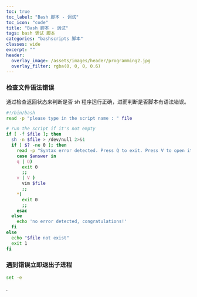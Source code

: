 ```yaml
---
toc: true
toc_label: "Bash 脚本 - 调试"
toc_icon: "code"
title: "Bash 脚本 - 调试"
tags: bash 调试 脚本
categories: "bashscripts 脚本"
classes: wide
excerpt: ""
header:
  overlay_image: /assets/images/header/programming2.jpg
  overlay_filter: rgba(0, 0, 0, 0.6)
---
```











### 检查文件语法错误

通过检查返回状态来判断是否 sh 程序运行正确，进而判断是否脚本有语法错误。

```bash
#!/bin/bash
read -p "please type in the script name : " file

# run the script if it's not empty
if [ -f $file ]; then
  sh -n $file > /dev/null 2>&1
  if [ $? -ne 0 ]; then
    read -p "Syntax error detected. Press Q to exit. Press V to open it with vim" answer
    case $answer in
    q | Q)
      exit 0
      ;;
    v | V )
      vim $file
      ;;
    *)
      exit 0
      ;;
    esac
  else
    echo 'no error detected, congratulations!'
  fi
else
  echo "$file not exist"
  exit 1
fi
```







### 遇到错误立即退出子进程

```bash
set -e
```





























.

